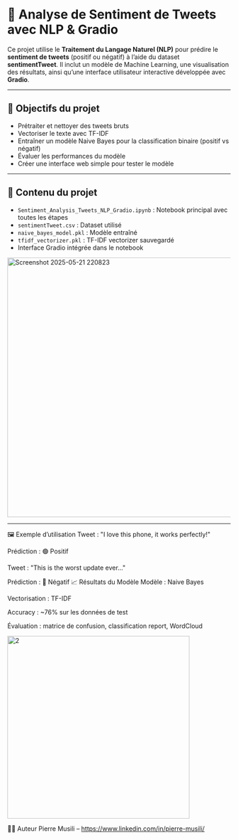 # 🧠 Analyse de Sentiment de Tweets avec NLP & Gradio

Ce projet utilise le **Traitement du Langage Naturel (NLP)** pour prédire le **sentiment de tweets** (positif ou négatif) à l’aide du dataset **sentimentTweet**. Il inclut un modèle de Machine Learning, une visualisation des résultats, ainsi qu’une interface utilisateur interactive développée avec **Gradio**.

---

## 📌 Objectifs du projet

- Prétraiter et nettoyer des tweets bruts
- Vectoriser le texte avec TF-IDF
- Entraîner un modèle Naive Bayes pour la classification binaire (positif vs négatif)
- Évaluer les performances du modèle
- Créer une interface web simple pour tester le modèle

---

## 📁 Contenu du projet

- `Sentiment_Analysis_Tweets_NLP_Gradio.ipynb` : Notebook principal avec toutes les étapes
- `sentimentTweet.csv` : Dataset utilisé 
- `naive_bayes_model.pkl` : Modèle entraîné
- `tfidf_vectorizer.pkl` : TF-IDF vectorizer sauvegardé
- Interface Gradio intégrée dans le notebook
<img width="584" alt="Screenshot 2025-05-21 220823" src="https://github.com/user-attachments/assets/ce463e8b-8b9d-4c44-a592-0adc569628e8" />

---


🖼️ Exemple d’utilisation
Tweet : "I love this phone, it works perfectly!"

Prédiction : 🟢 Positif

Tweet : "This is the worst update ever..."

Prédiction : 🔴 Négatif
📈 Résultats du Modèle
Modèle : Naive Bayes

Vectorisation : TF-IDF

Accuracy : ~76% sur les données de test

Évaluation : matrice de confusion, classification report, WordCloud

<img width="411" alt="2" src="https://github.com/user-attachments/assets/dadfcc32-1621-44f1-9231-f2318c5668cc" />


🧑‍💻 Auteur
Pierre Musili – https://www.linkedin.com/in/pierre-musili/ 
